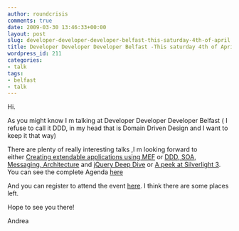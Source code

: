 ```yaml
---
author: roundcrisis
comments: true
date: 2009-03-30 13:46:33+00:00
layout: post
slug: developer-developer-developer-belfast-this-saturday-4th-of-april
title: Developer Developer Developer Belfast -This saturday 4th of April
wordpress_id: 211
categories:
- talk
tags:
- belfast
- talk
---
```


Hi.

As you might know I m talking at Developer Developer Developer Belfast ( I refuse to call it DDD, in my head that is Domain Driven Design and I want to keep it that way)

There are plenty of really interesting talks ,I m looking forward to either [Creating extendable applications using MEF](http://www.developerdeveloperdeveloper.com/belfast/ViewSession.aspx?SessionID=162) or [DDD, SOA, Messaging, Architecture](http://www.developerdeveloperdeveloper.com/belfast/ViewSession.aspx?SessionID=195) and [jQuery Deep Dive](http://www.developerdeveloperdeveloper.com/belfast/ViewSession.aspx?SessionID=184) or [A peek at Silverlight 3](http://www.developerdeveloperdeveloper.com/belfast/ViewSession.aspx?SessionID=194). You can see the complete Agenda [here](http://www.developerdeveloperdeveloper.com/belfast/Schedule.aspx)

And you can register to attend the event [here](http://www.developerdeveloperdeveloper.com/belfast/Register.aspx). I think there are some places left.

Hope to see you there!

Andrea
